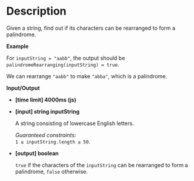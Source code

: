 # Description
Given a string, find out if its characters can be rearranged to form a palindrome.

**Example**

For `inputString = "aabb"`, the output should be  
`palindromeRearranging(inputString) = true`.

We can rearrange `"aabb"` to make `"abba"`, which is a palindrome.

**Input/Output**

*   **[time limit] 4000ms (js)**

*   **[input] string inputString**

    A string consisting of lowercase English letters.

    _Guaranteed constraints:_  
    `1 ≤ inputString.length ≤ 50`.

*   **[output] boolean**

    `true` if the characters of the `inputString` can be rearranged to form a palindrome, `false` otherwise.